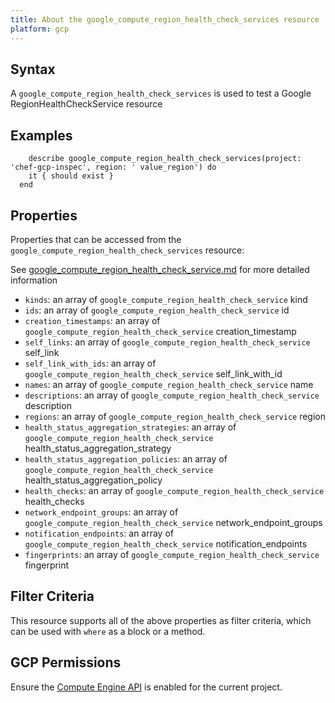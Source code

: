 ```yaml
---
title: About the google_compute_region_health_check_services resource
platform: gcp
---
```


## Syntax
A `google_compute_region_health_check_services` is used to test a Google RegionHealthCheckService resource

## Examples
```
    describe google_compute_region_health_check_services(project: 'chef-gcp-inspec', region: ' value_region') do
    it { should exist }
  end
```

## Properties
Properties that can be accessed from the `google_compute_region_health_check_services` resource:

See [google_compute_region_health_check_service.md](google_compute_region_health_check_service.md) for more detailed information
  * `kinds`: an array of `google_compute_region_health_check_service` kind
  * `ids`: an array of `google_compute_region_health_check_service` id
  * `creation_timestamps`: an array of `google_compute_region_health_check_service` creation_timestamp
  * `self_links`: an array of `google_compute_region_health_check_service` self_link
  * `self_link_with_ids`: an array of `google_compute_region_health_check_service` self_link_with_id
  * `names`: an array of `google_compute_region_health_check_service` name
  * `descriptions`: an array of `google_compute_region_health_check_service` description
  * `regions`: an array of `google_compute_region_health_check_service` region
  * `health_status_aggregation_strategies`: an array of `google_compute_region_health_check_service` health_status_aggregation_strategy
  * `health_status_aggregation_policies`: an array of `google_compute_region_health_check_service` health_status_aggregation_policy
  * `health_checks`: an array of `google_compute_region_health_check_service` health_checks
  * `network_endpoint_groups`: an array of `google_compute_region_health_check_service` network_endpoint_groups
  * `notification_endpoints`: an array of `google_compute_region_health_check_service` notification_endpoints
  * `fingerprints`: an array of `google_compute_region_health_check_service` fingerprint

## Filter Criteria
This resource supports all of the above properties as filter criteria, which can be used
with `where` as a block or a method.

## GCP Permissions

Ensure the [Compute Engine API](https://console.cloud.google.com/apis/library/compute.googleapis.com/) is enabled for the current project.
